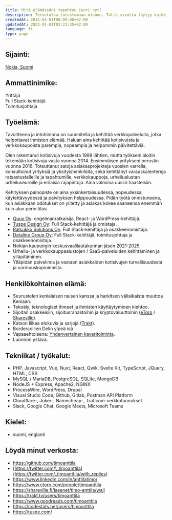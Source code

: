 ```yaml
---
title: Mitä elämässäni tapahtuu juuri nyt?
description: Tervetuloa tutustumaan minuun. Tältä sivulta löytyy kaikki minulle tärkeät asiat työ- ja yksityiselämässäni. Päivitän sivua aina kun jotain uutta tapahtuu.
createdAt: 2015-01-01T00:00:00+02:00
updatedAt: 2023-01-01T02:23:35+02:00
language: fi
type: page
---
```


## Sijainti:

[Nokia, Suomi](https://goo.gl/maps/k437LzVrvYzhUvXV9 'Google Maps')

## Ammattinimike:

Yrittäjä  
Full Stack-kehittäjä  
Toimitusjohtaja

## Työelämä:

Tavoitteena ja intohimona on suunnitella ja kehittää verkkopalveluita, jotka helpottavat ihmisten elämää. Haluan aina kehittää kotisivuista ja verkkokaupoista parempia, nopeampia ja helpommin päivitettäviä.

Olen rakentanut kotisivuja vuodesta 1999 lähtien, mutta työkseni aloitin tekemään kotisivuja vasta vuonna 2014. Ensimmäisen yritykseni perustin vuonna 2016. Toteuttanut satoja asiakasprojekteja vuosien varrella, konsultoinut yrityksiä ja yksityishenkilöitä, sekä kehittänyt varauskalentereja ratsastustalleille ja tapahtumille, verkkokauppoja, urheilualustan urheiluseuroille ja erilaisia rajapintoja. Aina valmiina uusiin haasteisiin.

Kehityksen painopiste on aina yksinkertaisuudessa, nopeudessa, käytettävyydessä ja päivityksen helppoudessa. Pidän työtä onnistuneena, kun asiakkaan odotukset on ylitetty ja asiakas kokee saaneensa enemmän kuin alun perin tilasi.

- [Quux Oy](https://quux.fi/): ongelmanratkaisija, React- ja WordPress-kehittäjä.
- [Tuspe Design Oy](https://tuspe.com/): Full Stack-kehittäjä ja omistaja.
- [Ratsukko Solutions Oy](https://www.ratsukko.com/): Full Stack-kehittäjä ja osakkeenomistaja.
- [Dataline Group Oy](https://www.dataline.fi/): Full Stack-kehittäjä, toimitusjohtaja ja osakkeenomistaja.
- Nokian kaupungin keskusvaalilautakunnan jäsen 2021-2025.
- Urheilu- ja verkkokauppaalustojen / SaaS-palveluiden kehittäminen ja ylläpitäminen.
- Ylläpidän palvelimia ja vastaan asiakkaiden kotisivujen turvallisuudesta ja varmuuskopioinnista.

## Henkilökohtainen elämä:

- Seurustelen kenialaisen naisen kanssa ja harkitsen väliaikaista muuttoa Keniaan.
- Tekoäly, teknologiset ihmeet ja ihmisten käyttäytyminen kiehtoo.
- Sijoitan osakkeisiin, sijoitusrahastoihin ja kryptovaluuttoihin ([eToro](https://www.etoro.com/people/timoanttila/portfolio) / [Shareville](https://shareville.fi/jasenet/timo-anttila/portfolios)).
- Katson liikaa elokuvia ja sarjoja ([Trakt](https://trakt.tv/users/timoanttila)).
- Bordercollien Delin ylpeä isä
- Vapaaehtoisena: [Yhdenvertainen kaveritoiminta](https://www.tukiliitto.fi/toiminta/yhdenvertainen-kaveritoiminta/).
- Luonnon ystävä.

## Tekniikat / työkalut:

- PHP, Javascript, Vue, Nuxt, React, Qwik, Svelte Kit, TypeScript, JQuery, HTML, CSS
- MySQL / MariaDB, PostgreSQL, SQLite, MongoDB
- NodeJS + Express, Apache2, NGINX
- ProcessWire, WordPress, Drupal
- Visual Studio Code, Github, Gitlab, Postman API Platform
- Cloudflare-, Joker-, Namecheap-, Traficom-verkkotunnukset
- Slack, Google Chat, Google Meets, Microsoft Teams

## Kielet:

- suomi, englanti

## Löydä minut verkosta:

- https://github.com/timoanttila
- [https://twitter.com/\_timoanttila](https://twitter.com/_timoanttila/with_replies)
- https://www.linkedin.com/in/anttilatimo/
- https://www.etoro.com/people/timoanttila
- https://shareville.fi/jasenet/timo-anttila/wall
- https://trakt.tv/users/timoanttila
- https://www.goodreads.com/timoanttila
- https://codestats.net/users/timoanttila
- https://tuspe.com/
